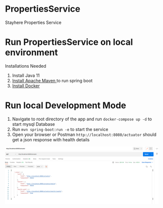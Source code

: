 
# PropertiesService
Stayhere Properties Service

# Run PropertiesService on local environment
Installations Needed
1. Install Java 11
2. [Install Apache Maven ](https://maven.apache.org/install.html)  to run spring boot
3. [Install Docker](https://docs.docker.com/engine/install/ubuntu/)

# Run local Development Mode
1. Navigate to root directory of the app and run `docker-compose up -d` to start mysql Database
2. Run `mvn spring-boot:run -e` to start the service 
3. Open your browser or Postman `http://localhost:8080/actuator` should get a json response with health details 

![img.png](img.png)
